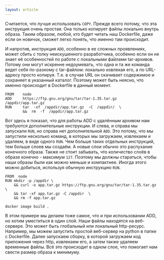 ```yaml
---
layout: article
---
```

Считается, что лучше использовать `COPY`. Прежде всего потому, что эта инструкция очень простая. Она только копирует файлы локально внутрь образа. Таким образом, любой, кто будет читать наш Dockerfile, даже если он новичок, сможет легко понять, что именно там происходит. 

И напротив, инструкция `ADD`, особенно в ее сложных проявлениях, может сбить с толку неискушенного разработчика, особенно если он не знает её особенностей по работе с локальными файлами tar-архивов. Потому они могут искренне недоумевать, что одна и та же команда ведет себя по-разному с tar-файлом: локально извлекая его, а по URL-адресу просто копируя. Т.е. в случае URL он скачивает содержимое и сохраняет в указанный каталог. Поэтому может быть неясно, что именно происходит в Dockerfile в данный момент.

```
FROM  	node
ADD 	https://ftp.gnu.org/gnu/tar/tar-1.35.tar.gz  /appdir/app.tar.gz 
RUN    	tar  -xf  /appdir/app.tar.gz  -C  /appdir/  \
    	&&  rm  -f  /appdir/app.tar.gz 
```

Вот здесь я показал, что для работы ADD с удалённым архивом нам требуются дополнительные инструкции. И слева, и справа мы запускали `RUN`, но справа нет дополнительной `ADD`. Это потому, что мы запустили несколько команд, в которых мы загружаем, извлекаем и удаляем, в виде одного `RUN`. Чем больше таких отдельных инструкций, тем больше слоев мы создаём. А новые слои обычно это распухание конечного образа. Также не стоит забывать, что количество слоёв в образе конечно - максимум `127`. Поэтому мы должны стараться, чтобы наши образы были как можно меньше и компактнее. Иногда этого можно добиться, используя обычную инструкцию `RUN`.

```
FROM  node
RUN mkdir -p /appdir \
    && curl -o app.tar.gz https://ftp.gnu.org/gnu/tar/tar-1.35.tar.gz  \
    && tar -xf app.tar.gz -C /appdir  \
    && rm -f app.tar.gz 
```

```
docker image build .
```

В этом примере мы делаем тоже самое, что и при использовании ADD, но хотим уместиться в один слой. Наши файлы находятся на веб-сервере. Это может быть глобальный или локальный http-ресурс. Например, мы можем запустить простой веб-сервер на python в папке с Dockerfile. Далее запускаем сборку, в которой загружаем код приложения через http, извлекаем его, а затем также удаляем временные файлы. Всё это происходит в одном слое, что помогает нам свести размер образа к минимуму.
